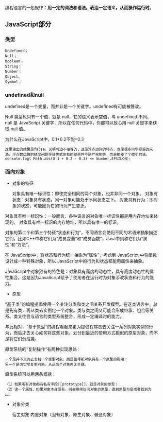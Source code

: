 编程语言的一般规律：**用一定的词法和语法，表达一定语义，从而操作运行时**。



## JavaScript部分

### 类型

    Undefined；
    Null；
    Boolean；
    String；
    Number；
    Object。
    Symbol；

### undefined和null

undefined是一个变量，而并非是一个关键字。undefined有可能被篡改。

Null 类型也只有一个值，就是 null，它的语义表示空值，与 undefined 不同，null 是 JavaScript 关键字，所以在任何代码中，你都可以放心用 null 关键字来获取 null 值。

为什么在JavaScript中，0.1+0.2不能=0.3

    这里输出的结果是false，说明两边不相等的，这是浮点运算的特点，也是很多同学疑惑的来源，浮点数运算的精度问题导致等式左右的结果并不是严格相等，而是相差了个微小的值。
    console.log( Math.abs(0.1 + 0.2 - 0.3) <= Number.EPSILON);


### 面向对象

- 对象的特征

    对象具有唯一标识性：即使完全相同的两个对象，也并非同一个对象。
    对象有状态：对象具有状态，同一对象可能处于不同状态之下。
    对象具有行为：即对象的状态，可能因为它的行为产生变迁。

对象具有唯一标识性：一般而言，各种语言的对象唯一标识性都是用内存地址来体现的， 对象具有唯一标识的内存地址，所以具有唯一的标识。

对象的第二个和第三个特征“状态和行为”，不同语言会使用不同的术语来抽象描述它们，比如C++中称它们为“成员变量”和“成员函数”，Java中则称它们为“属性”和“方法”。

在 JavaScript中，将状态和行为统一抽象为“属性”，考虑到 JavaScript 中将函数设计成一种特殊对象，所以 JavaScript中的行为和状态都能用属性来抽象。

JavaScript中对象独有的特色是：对象具有高度的动态性，具有高度动态性的属性集合，这是因为JavaScript赋予了使用者在运行时为对象添改状态和行为的能力。

- 原型

“基于类”的编程提倡使用一个关注分类和类之间关系开发模型。在这类语言中，总是先有类，再从类去实例化一个对象。类与类之间又可能会形成继承、组合等关系。类又往往与语言的类型系统整合，形成一定编译时的能力。

与此相对，“基于原型”的编程看起来更为提倡程序员去关注一系列对象实例的行为，而后才去关心如何将这些对象，划分到最近的使用方式相似的原型对象，而不是将它们分成类。

原型系统的“复制操作”有两种实现思路：

    一个是并不真的去复制一个原型对象，而是使得新对象持有一个原型的引用；
    另一个是切实地复制对象，从此两个对象再无关联。

原型系统可以用两条概括：

    （1）如果所有对象都有私有字段[[prototype]]，就是对象的原型；
    （2）读一个属性，如果对象本身没有，则会继续访问对象的原型，直到原型为空或者找到为止。


- 对象分类

    宿主对象
    内置对象（固有对象、原生对象、普通对象）



